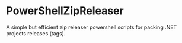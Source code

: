 # PowerShellZipReleaser
A simple but efficient zip releaser powershell scripts for packing .NET projects releases (tags).

